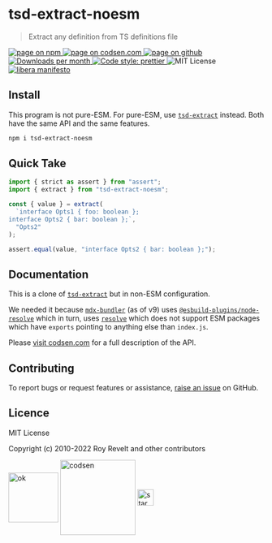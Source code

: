 # tsd-extract-noesm

> Extract any definition from TS definitions file

<div class="package-badges">
  <a href="https://www.npmjs.com/package/tsd-extract-noesm" rel="nofollow noreferrer noopener">
    <img src="https://img.shields.io/badge/-npm-blue?style=flat-square" alt="page on npm">
  </a>
  <a href="https://codsen.com/os/tsd-extract-noesm" rel="nofollow noreferrer noopener">
    <img src="https://img.shields.io/badge/-codsen-blue?style=flat-square" alt="page on codsen.com">
  </a>
  <a href="https://github.com/codsen/tsd-extract-noesm" rel="nofollow noreferrer noopener">
    <img src="https://img.shields.io/badge/-github-blue?style=flat-square" alt="page on github">
  </a>
  <a href="https://npmcharts.com/compare/tsd-extract-noesm?interval=30" rel="nofollow noreferrer noopener" target="_blank">
    <img src="https://img.shields.io/npm/dm/tsd-extract-noesm.svg?style=flat-square" alt="Downloads per month">
  </a>
  <a href="https://prettier.io" rel="nofollow noreferrer noopener" target="_blank">
    <img src="https://img.shields.io/badge/code_style-prettier-brightgreen.svg?style=flat-square" alt="Code style: prettier">
  </a>
  <img src="https://img.shields.io/badge/licence-MIT-brightgreen.svg?style=flat-square" alt="MIT License">
  <a href="https://liberamanifesto.com" rel="nofollow noreferrer noopener" target="_blank">
    <img src="https://img.shields.io/badge/libera-manifesto-lightgrey.svg?style=flat-square" alt="libera manifesto">
  </a>
</div>

## Install

This program is not pure-ESM. For pure-ESM, use [`tsd-extract`](https://www.npmjs.com/package/tsd-extract) instead. Both have the same API and the same features.

```bash
npm i tsd-extract-noesm
```

## Quick Take

```js
import { strict as assert } from "assert";
import { extract } from "tsd-extract-noesm";

const { value } = extract(
  `interface Opts1 { foo: boolean };
interface Opts2 { bar: boolean };`,
  "Opts2"
);

assert.equal(value, "interface Opts2 { bar: boolean };");
```

## Documentation

This is a clone of [`tsd-extract`](https://www.npmjs.com/package/tsd-extract) but in non-ESM configuration.

We needed it because [`mdx-bundler`](https://www.npmjs.com/package/mdx-bundler) (as of v9) uses [`@esbuild-plugins/node-resolve`](https://www.npmjs.com/package/@esbuild-plugins/node-resolve) which in turn, uses [`resolve`](https://www.npmjs.com/package/resolve) which does not support ESM packages which have `exports` pointing to anything else than `index.js`.

Please [visit codsen.com](https://codsen.com/os/tsd-extract-noesm/) for a full description of the API.

## Contributing

To report bugs or request features or assistance, [raise an issue](https://github.com/codsen/codsen/issues/new/choose) on GitHub.

## Licence

MIT License

Copyright (c) 2010-2022 Roy Revelt and other contributors

<img src="https://codsen.com/images/png-codsen-ok.png" width="98" alt="ok" align="center"> <img src="https://codsen.com/images/png-codsen-1.png" width="148" alt="codsen" align="center"> <img src="https://codsen.com/images/png-codsen-star-small.png" width="32" alt="star" align="center">
